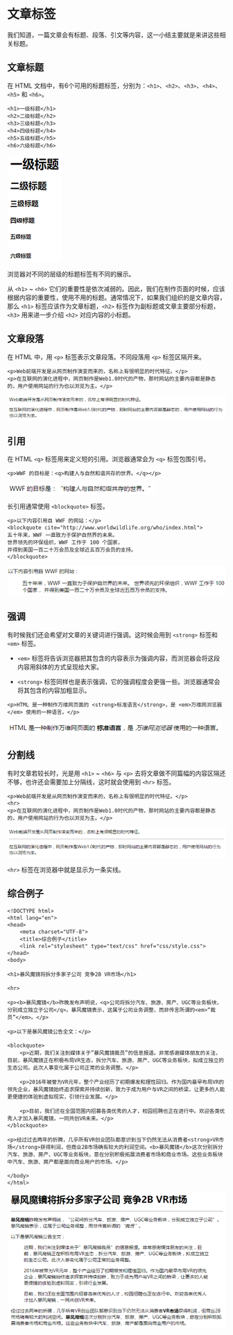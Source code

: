 # 文章标签

我们知道，一篇文章会有标题、段落、引文等内容，这一小结主要就是来讲这些相关标题。

## 文章标题

在 HTML 文档中，有6个可用的标题标签，分别为：`<h1>`、`<h2>`、`<h3>`、`<h4>`、`<h5>` 和 `<h6>`。

```
<h1>一级标题</h1>
<h2>二级标题</h2>
<h3>三级标题</h3>
<h4>四级标题</h4>
<h5>五级标题</h5>
<h6>六级标题</h6>
```

![](/assets/h-group.png)

浏览器对不同的层级的标题标签有不同的展示。

从 `<h1>` ~ `<h6>` 它们的重要性是依次减弱的。因此，我们在制作页面的时候，应该根据内容的重要性，使用不用的标题。通常情况下，如果我们组织的是文章内容，那么 `<h1>` 标签应该作为文章标题，`<h2>` 标签作为副标题或文章主要部分标题，`<h3>` 用来进一步介绍 `<h2>` 对应内容的小标题。

## 文章段落

在 HTML 中，用 `<p>` 标签表示文章段落。不同段落用 `<p>` 标签区隔开来。

```
<p>Web前端开发是从网页制作演变而来的，名称上有很明显的时代特征。</p>
<p>在互联网的演化进程中，网页制作是Web1.0时代的产物，那时网站的主要内容都是静态的，用户使用网站的行为也以浏览为主。</p>
```

![](/assets/p.png)

## 引用

在 HTML `<q>` 标签用来定义短的引用。浏览器通常会为 `<q>` 标签包围引号。

```
<p>WWF 的目标是：<q>构建人与自然和谐共存的世界。</q></p>
```

![](/assets/q.png)

长引用通常使用 `<blockquote>` 标签。

```
<p>以下内容引用自 WWF 的网站：</p>
<blockquote cite="http://www.worldwildlife.org/who/index.html">
五十年来，WWF 一直致力于保护自然界的未来。
世界领先的环保组织，WWF 工作于 100 个国家，
并得到美国一百二十万会员及全球近五百万会员的支持。
</blockquote>
```

![](/assets/blockquote.png)

## 强调

有时候我们还会希望对文章的关键词进行强调。这时候会用到 `<strong>` 标签和 `<em>` 标签。

* `<em>` 标签将告诉浏览器把其包含的内容表示为强调内容，而浏览器会将这段内容用斜体的方式呈现给大家。

* `<strong>` 标签同样也是表示强调，它的强调程度会更强一些。浏览器通常会将其包含的内容加粗显示。


```
<p>HTML 是一种制作万维网页面的 <strong>标准语言</strong>，是 <em>万维网浏览器</em> 使用的一种语言。</p>
```

![](/assets/strong-em.png)

## 分割线

有时文章若较长时，光是用 `<h1>` ~ `<h6>` 与 `<p>` 去将文章做不同篇幅的内容区隔还不够，也许还会需要加上分隔线，这时就会使用到 `<hr>` 标签。

```
<p>Web前端开发是从网页制作演变而来的，名称上有很明显的时代特征。</p>
<hr>
<p>在互联网的演化进程中，网页制作是Web1.0时代的产物，那时网站的主要内容都是静态的，用户使用网站的行为也以浏览为主。</p>
```

![](/assets/hr.png)

`<hr>` 标签在浏览器中就是显示为一条实线。

## 综合例子

```
<!DOCTYPE html>
<html lang="en">
<head>
    <meta charset="UTF-8">
    <title>综合例子</title>
    <link rel="stylesheet" type="text/css" href="css/style.css">
</head>
<body>

<h1>暴风魔镜将拆分多家子公司 竞争2B VR市场</h1>

<hr>

<p><b>暴风魔镜</b>昨晚发布声明说，<q>公司将拆分汽车、旅游、房产、UGC等业务板块，分别成立独立子公司</q>。暴风魔镜表示，这属于公司业务调整，而非传言所谓的<em>“裁员”</em>。</p>

<p>以下是暴风魔镜公告全文：</p>

<blockquote>
    <p>近期，我们关注到媒体关于”暴风魔镜裁员”的信息报道。非常感谢媒体朋友的关注，目前，暴风魔镜正在积极布局VR生态，拆分汽车、旅游、房产、UGC等业务板块，拟成立独立的生态公司。此次人事变化属于公司正常的业务调整。</p>

    <p>2016年被誉为VR元年，整个产业经历了初期爆发和理性回归。作为国内最早布局VR的领先企业，暴风魔镜始终追求探索并持续创新，致力于成为用户与VR之间的桥梁，让更多的人能更便捷的体验到虚拟现实，引领行业发展。</p>

    <p>目前，我们还在全国范围内招募各类优秀的人才，校园招聘也正在进行中。欢迎各类优秀人才加入暴风魔镜，一同共创VR未来。</p>
</blockquote>

<p>经过过去两年的折腾，几乎所有VR创业团队都意识到当下仍然无法从消费者<strong>VR市场</strong>获得利润，但商业2B市场确有较大的利润空间。<b>暴风魔镜</b>这次分别拆分汽车、旅游、房产、UGC等业务板块，意在分别积极拓展消费者市场和商业市场。这些业务板块中汽车、旅游、房产都是面向商业用户的市场。</p>

</body>
</html>
```

![](/assets/article.png)



